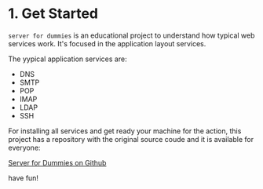 # 1. Get Started


`server for dummies` is an educational project to understand how typical web services work. It's focused in the application layout services.

The yypical application services are:

* DNS
* SMTP
* POP
* IMAP
* LDAP
* SSH

For installing all services and get ready your machine for the action, this project has a repository with the original source coude and it is available for everyone:

[Server for Dummies on Github](https://github.com/Kikobeats/server-for-dummies)

have fun!
